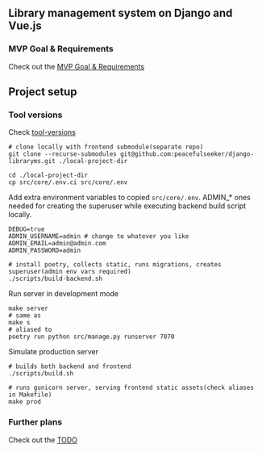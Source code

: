 ## Library management system on Django and Vue.js

### MVP Goal & Requirements
Check out the [MVP Goal & Requirements](../../wiki/MVP-Goal-&-Requirements)

## Project setup

### Tool versions
Check [tool-versions](./.tool-versions)

```shell
# clone locally with frontend submodule(separate repo)
git clone --recurse-submodules git@github.com:peacefulseeker/django-libraryms.git ./local-project-dir

cd ./local-project-dir
cp src/core/.env.ci src/core/.env
```

Add extra environment variables to copied `src/core/.env`.
ADMIN_* ones needed for creating the superuser while executing
backend build script locally.

```shell
DEBUG=true
ADMIN_USERNAME=admin # change to whatever you like
ADMIN_EMAIL=admin@admin.com
ADMIN_PASSWORD=admin
```

```shell
# install poetry, collects static, runs migrations, creates superuser(admin env vars required)
./scripts/build-backend.sh
```

Run server in development mode
```shell
make server
# same as
make s
# aliased to
poetry run python src/manage.py runserver 7070
```

Simulate production server
```shell
# builds both backend and frontend
./scripts/build.sh

# runs gunicorn server, serving frontend static assets(check aliases in Makefile)
make prod
```

### Further plans
Check out the [TODO](../../wiki/TODO)

